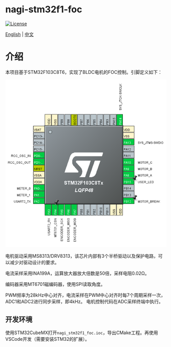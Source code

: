 # nagi-stm32f1-foc

[![License](https://img.shields.io/badge/License-GPL3-blue.svg)](https://www.gnu.org/licenses/gpl-3.0.en.html)

[English](README.md) | [中文](README_CN.md)

# 介绍
本项目基于STM32F103C8T6，实现了BLDC电机的FOC控制。引脚定义如下：

![cube_mx](images/cube_mx.png)

电机驱动采用MS8313/DRV8313，该芯片内部有3个半桥驱动以及保护电路，可以减少对驱动设计的要求。

电流采样采用INA199A，运算放大器放大倍数是50倍，采样电阻0.02Ω。

编码器采用MT6701磁编码器，使用SPI读取角度。

PWM频率为28kHz中心对齐，电流采样在PWM中心对齐时每7个周期采样一次，ADC1和ADC2进行同步采样，即4kHz。
电机控制代码在ADC采样终端中执行。

## 开发环境

使用STM32CubeMX打开`nagi_stm32f1_foc.ioc`，导出CMake工程。再使用VSCode开发（需要安装STM32的扩展）。